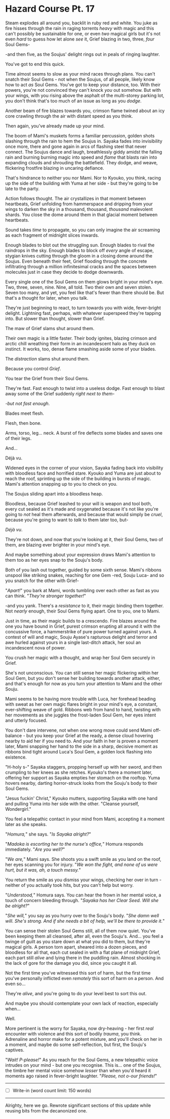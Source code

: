 # Hazard Course Pt. 17

Steam explodes all around you, backlit in ruby red and white. You juke as fire hisses through the rain in raging torrents *heavy* with magic and this can't possibly be sustainable for one, or even *two* magical girls but it's not even *hard* to guess how let alone *see* it, Grief blazing in two, three, *four* Soul Gems-

-and then five, as the Soujus' delight rings out in peals of ringing laughter.

You've got to end this quick.

Time almost seems to slow as your mind races through plans. You can't snatch their Soul Gems - not when the Soujus, of all people, likely know how to act *as* Soul Gems. You've got to keep your distance, too. With their powers, you're not convinced they can't knock *you* out somehow. But with your wings, with you rising above the asphalt of the multi-storey parking lot, you don't think that's too much of an issue as long as you *dodge*.

Another beam of fire blazes towards you, crimson flame twined about an icy core crawling through the air with distant speed as you think.

Then again, you've already made up your mind.

The boom of Mami's muskets forms a familiar percussion, golden shots slashing through the rain to hem the Soujus in. Sayaka fades into invisibility once more, there and gone again in arcs of flashing steel that never connect. The Soujus dance and laugh, breathlessly giddy amidst the falling rain and burning burning magic into speed and *flame* that blasts rain into expanding clouds and shrouding the battlefield. They dodge, and weave, flickering frostfire blazing in uncaring defiance.

That's hindrance to neither you nor Mami. Nor to Kyouko, you think, racing up the side of the building with Yuma at her side - but they're going to be late to the party.

Action follows thought. The air crystallizes in that moment between heartbeats, Grief unfolding from hammerspace and dripping from your wings to darken the sky in a thousand, thousand, *thousand* malevolent shards. You close the dome around them in that glacial moment between heartbeats.

Sound takes *time* to propagate, so you can only imagine the air screaming as each fragment of midnight slices inwards.

Enough blades to blot out the struggling sun. Enough blades to rival the raindrops in the sky. Enough blades to block off *every* angle of escape, stygian knives cutting through the gloom in a closing dome around the Soujus. Even beneath their feet, Grief flooding through the concrete infiltrating through a million infinitesimal cracks and the spaces between molecules just in case they decide to dodge downwards.

Every single one of the Soul Gems on them glows bright in your mind's eye. Two, three, seven, nine. Nine, all told. Two their own and seven stolen. Seven too many, and yet, you feel like that's fewer than there should be. But that's a thought for later, when you talk.

They're just beginning to react, to turn towards you with wide, fever-bright delight. Lightning fast, perhaps, with whatever superspeed they're tapping into. But slower than thought, slower than Grief.

The maw of Grief slams shut around them.

Their own magic is a little faster. Their body ignites, blazing crimson and arctic chill wreathing their form in an incandescent halo as they duck on instinct. It works, too, dense flame smashing aside some of your blades.

The *distraction* slams shut around them.

Because you control *Grief*.

You tear the Grief from their Soul Gems.

They're fast. Fast enough to twist into a useless dodge. Fast enough to blast away some of the Grief suddenly *right next to them-*

*-but not fast enough*.

Blades meet flesh.

Flesh, then bone.

Arms, torso, leg... neck. A burst of fire deflects some blades and saves one of their legs.

And...

Déjà vu.

Widened eyes in the corner of your vision, Sayaka fading back into visibility with bloodless face and horrified stare. Kyouko and Yuma are just about to reach the roof, sprinting up the side of the building in bursts of magic. Mami's attention snapping up to you to check on you.

The Soujus sliding apart into a bloodless heap.

Bloodless, because Grief leashed to your will is weapon and tool both, every cut sealed as it's made and oxygenated because it's not like you're going to *not* heal them afterwards, and because that would simply be *cruel*, because you're going to want to *talk* to them later too, but-

*Déjà vu*.

They're not down, and now that you're looking at it, their Soul Gems, two of them, are blazing ever brighter in your mind's eye.

And maybe something about your expression draws Mami's attention to them too as her eyes snap to the Souju's body.

Both of you lash out together, guided by some sixth sense. Mami's ribbons unspool like striking snakes, reaching for one Gem -red, Souju Luca- and so you snatch for the other with Grief-

"*Apart!*" you bark at Mami, words tumbling over each other as fast as you can think. "*They're stronger together!*"

-and you yank. There's a *resistance* to it, their magic binding them together. Not *nearly* enough, their Soul Gems flying apart. One to you, one to Mami.

Just in time, as their magic builds to a crescendo. Fire blazes around the one you have bound in Grief, purest crimson erupting all around it with the concussive force, a hammerstrike of pure power turned against yours. A contest of will and magic, Souju Ayase's rapturous delight and terror and awe hurled against yours in a single last-ditch attack, her soul an incandescent nova of power.

You crush her magic with a thought, and wrap her Soul Gem securely in Grief.

She's not unconscious. You can still sense her magic flickering within her Soul Gem, but you don't sense her building towards another attack, either, and that's enough for now as you turn your attention to Mami and the other Souju.

Mami seems to be having more trouble with Luca, her forehead beading with sweat as her own magic flares bright in your mind's eye, a constant, ever-shifting weave of gold. Ribbons web from hand to hand, twisting with her movements as she juggles the frost-laden Soul Gem, her eyes intent and utterly focused.

You don't dare intervene, not when one wrong move could send Mami off-balance - but you keep your Grief at the ready, a dense cloud hovering nearby to aid her if you need to. And your faith in her is proven a moment later, Mami snapping her hand to the side in a sharp, decisive moment as ribbons bind tight around Luca's Soul Gem, a golden lock flashing into existence.

"H-holy s-" Sayaka staggers, propping herself up with her sword, and then crumpling to her knees as she retches. Kyouko's there a moment later, offering her support as Sayaka empties her stomach on the rooftop. Yuma hovers nearby, darting horror-struck looks from the Souju's body to their Soul Gems.

"Jesus fuckin' Christ," Kyouko mutters, supporting Sayaka with one hand and pulling Yuma into her side with the other. "Cleanse yourself, Wondergirl."

You feel a telepathic contact in your mind from Mami, accepting it a moment later as she speaks.

"*Homura,*" she says. "*Is Sayaka alright?*"

"*Madoka is escorting her to the nurse's office,*" Homura responds immediately. "*Are you well?*"

"*We are,*" Mami says. She shoots you a swift smile as you land on the roof, her eyes scanning you for injury. "*We won the fight, and none of us were hurt, but it was, ah, a touch messy.*"

You return the smile as you dismiss your wings, checking her over in turn - neither of you actually took hits, but you can't help but worry.

"*Understood,*" Homura says. You can hear the frown in her mental voice, a touch of concern bleeding through. "*Sayaka has her Clear Seed. Will she be alright?*"

"*She will,*" you say as you hurry over to the Souju's body. "*She damn well will. She's strong. And if she needs a bit of help, we'll be there to provide it.*"

You can sense their stolen Soul Gems still, all of them now quiet. You've been keeping them all cleansed, after all, even the Souju's. And... you feel a twinge of guilt as you stare down at what you did to them, but they're magical girls. A person torn apart, sheared into a dozen pieces, and bloodless for all that, each cut sealed in with a flat plane of midnight Grief, each part still *alive* and lying there in the puddling rain. Almost shocking in the lack of gore for the damage you did, since you caught it all.

Not the first time you've witnessed this sort of harm, but the first time you've personally inflicted even *remotely* this sort of harm on a person. And even so...

They're *alive*, and you're going to do your level best to sort this out.

And maybe you should contemplate your own lack of reaction, especially when...

Well.

More pertinent is the worry for Sayaka, now dry-heaving - her first *real* encounter with violence and this sort of bodily *trauma*, you think. Adrenaline and horror make for a potent mixture, and you'll check on her in a moment, and maybe do some self-reflection, but first, the Souju's captives.

"*Wait! P-please!*" As you reach for the Soul Gems, a new telepathic voice intrudes on your mind - but one you recognise. This is... one of the Soujus, the timbre her mental voice somehow *lesser* than when you'd heard it moments ago raised in fever-bright laughter. "*Please, not o-our friends!*"

---

- [ ] Write-in (word count limit: 150 words)

---

Alrighty, here we go. Rewrote significant sections of this update while reusing bits from the decanonized one.
